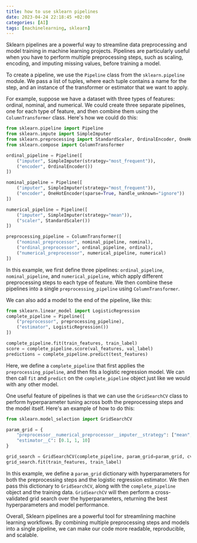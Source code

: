 ```yaml
---
title: how to use sklearn pipelines
date: 2023-04-24 22:18:45 +02:00
categories: [AI]
tags: [machinelearning, sklearn]
---
```

Sklearn pipelines are a powerful way to streamline data preprocessing and model training in machine learning projects. Pipelines are particularly useful when you have to perform multiple preprocessing steps, such as scaling, encoding, and imputing missing values, before training a model. 

To create a pipeline, we use the `Pipeline` class from the `sklearn.pipeline` module. We pass a list of tuples, where each tuple contains a name for the step, and an instance of the transformer or estimator that we want to apply. 

For example, suppose we have a dataset with three types of features: ordinal, nominal, and numerical. We could create three separate pipelines, one for each type of feature, and then combine them using the `ColumnTransformer` class. Here's how we could do this:

```python
from sklearn.pipeline import Pipeline
from sklearn.impute import SimpleImputer
from sklearn.preprocessing import StandardScaler, OrdinalEncoder, OneHotEncoder
from sklearn.compose import ColumnTransformer

ordinal_pipeline = Pipeline([
    ("imputer", SimpleImputer(strategy="most_frequent")),
    ("encoder", OrdinalEncoder())
])

nominal_pipeline = Pipeline([
    ("imputer", SimpleImputer(strategy="most_frequent")),
    ("encoder", OneHotEncoder(sparse=True, handle_unknown="ignore"))
])

numerical_pipeline = Pipeline([
    ("imputer", SimpleImputer(strategy="mean")),
    ("scaler", StandardScaler())
])

preprocessing_pipeline = ColumnTransformer([
    ("nominal_preprocessor", nominal_pipeline, nominal),
    ("ordinal_preprocessor", ordinal_pipeline, ordinal),
    ("numerical_preprocessor", numerical_pipeline, numerical)
])
```

In this example, we first define three pipelines: `ordinal_pipeline`, `nominal_pipeline`, and `numerical_pipeline`, which apply different preprocessing steps to each type of feature. We then combine these pipelines into a single `preprocessing_pipeline` using `ColumnTransformer`. 

We can also add a model to the end of the pipeline, like this:

```python
from sklearn.linear_model import LogisticRegression
complete_pipeline = Pipeline([
    ("preprocessor", preprocessing_pipeline),
    ("estimator", LogisticRegression())
])

complete_pipeline.fit(train_features, train_label)
score = complete_pipeline.score(val_features, val_label)
predictions = complete_pipeline.predict(test_features)
```

Here, we define a `complete_pipeline` that first applies the `preprocessing_pipeline`, and then fits a logistic regression model. We can then call `fit` and `predict` on the `complete_pipeline` object just like we would with any other model.

One useful feature of pipelines is that we can use the `GridSearchCV` class to perform hyperparameter tuning across both the preprocessing steps and the model itself. Here's an example of how to do this:

```python
from sklearn.model_selection import GridSearchCV

param_grid = {
    "preprocessor__numerical_preprocessor__imputer__strategy": ["mean", "median"],
    "estimator__C": [0.1, 1, 10]
}

grid_search = GridSearchCV(complete_pipeline, param_grid=param_grid, cv=5)
grid_search.fit(train_features, train_label)
```

In this example, we define a `param_grid` dictionary with hyperparameters for both the preprocessing steps and the logistic regression estimator. We then pass this dictionary to `GridSearchCV`, along with the `complete_pipeline` object and the training data. `GridSearchCV` will then perform a cross-validated grid search over the hyperparameters, returning the best hyperparameters and model performance.

Overall, Sklearn pipelines are a powerful tool for streamlining machine learning workflows. By combining multiple preprocessing steps and models into a single pipeline, we can make our code more readable, reproducible, and scalable.
